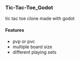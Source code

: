 ### Tic-Tac-Toe_Godot
 tic tac toe clone made with godot

#### Features
 - pvp or pvc
 - multiple board size
 - different playing sets 

